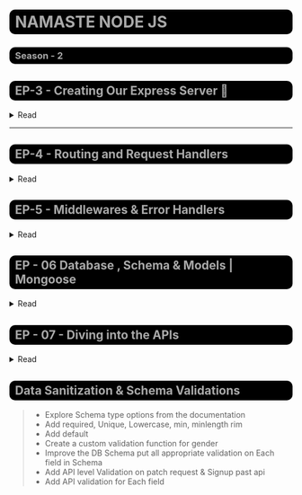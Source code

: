 

<style>
  h1, h2, h3, h4, h5, h6 {
    background-color: #000;
    border-bottom: none;
    color: #A9A9A9;
    padding-top: 5px;
    padding-bottom: 5px;
    padding-left: 10px;
    border-radius: 10px; 
  }
</style>

# NAMASTE NODE JS 
### Season - 2

## EP-3 - Creating Our Express Server 🚀 

<details>
<summary>
Read 
</summary>

Link For Commit [Creating Our Express Server - Link🔗](https://github.com/Praveen-BE/DevTinder/commit/7c50b9c) if you want Checkout😊

> - create a repository
> - initialize the repository
> - node_modules, package.json, package-lock.json
<br> &nbsp;&nbsp;&nbsp; **node_modules** - stores extenal dependencies of the project
<br> &nbsp;&nbsp;&nbsp; **package.json** - contains metadata about node.js project, including its dependencies, scripts, configuration, and other details
<br> &nbsp;&nbsp;&nbsp; **package-lock.json** - contains information about the dependencies and their exact versions for a node.js project 
> - install express
> - create a server
> - Listen port 7777
> - Write request handlers for /test, /hello
> - Install nodemon and Update Scripts inside package.json
> - Differnce Between Carrat and Tilde (^ vs ~)
<br> &nbsp;&nbsp;&nbsp; 
> expample - "express" : "^4.21.5" 
<br> &nbsp;&nbsp;&nbsp; 
> 5 mention **patch** (tiny bug fix) version
<br> &nbsp;&nbsp;&nbsp; 
> 21 mention **Minor** (Minor Upgrade has Backward compatibilty) version
<br> &nbsp;&nbsp;&nbsp; 
> 4 mention **Major** (Major Upgrade don't has Backward compatibilty)  version
>>  | Caret(^) | Tilde(~) |
>> |:---------:| :---------: |
>> | Update minor Versions | Upadate Major Versions |
> - Whate is the use of "-g" while npm install
> <br> &nbsp;&nbsp;&nbsp; "-g" It installed Globally
</details>

<hr>

## EP-4 - Routing and Request Handlers

<details>
<summary>
Read
</summary>


> - initialize git
> - .gitignore
> - why Package-lock.json need in git repository ?
<br> &nbsp;&nbsp;&nbsp; it Maintaines exact version of the dependencies, <br> it helps to reproducibility, collaboration consistency, security and stability tracking, reproducible builds
> - create a remote repo on github.
> - push code to remote origin
> - Play with routes and route exptensions ex "/hello", "/", "hello/2", "xyz"
> - Order of the Routes Matter a Lot
> - Install Postman app and Make a Workspace/Collection > Test API Call
> - Write Logic to handle GET, POST, PATCH, DELETE http methods API calls and test them on postman

Link For Commit [Explore the HTTP Methods - Link🔗](https://github.com/Praveen-BE/DevTinder/commit/90380f8
) if you want Checkout😊

> - Explore routing and use of ?, + , (), * in the routes
> - Use Regex in routes /a/, /.*fly$/
> - Reading the Query Params in the routes
> - Reading the Dynamic Routes :-
<br> &nbsp;&nbsp;&nbsp; Different end point by api header, Query parameters, Request Body

Link For Commit [Playing With Routes - Link🔗](https://github.com/Praveen-BE/DevTinder/commit/66797d4
) if you want Checkout😊
</details>

## EP-5 - Middlewares & Error Handlers

<details>
<summary>
Read
</summary>

> - Multiple Route Handlers - play with the code
> - next ()
> - next function and error along with res.send()
> - app.use("/route", rH, [rH2, rH3], rH4, rH5);

Link For Commit [Multiple Route Handler - Link🔗](https://github.com/Praveen-BE/DevTinder/commit/7e5f332
) if you want Checkout😊
> - Why i need multiple route handler ? Answer :- Middleware
<br> // GET /user => Middleware Chain => Request Handler
> - **What is Middleware?**
<br> At its core, middleware in Express.js refers to functions that execute during the lifecycle of a request to a web server. These functions can modify the request and response objects (req, res), and either terminate the request-response cycle or pass control to the next middleware function. <br> 
 **Why Do We Need it?** <br>
Middleware functions can be used for various tasks like logging, authentication, error handling, and more.<br>
In simpler terms, middleware acts as a bridge between the incoming request from the client and the final response from the server.

I read some explainatin, This is One of the Amazing Explanation about Middleware
[Source From Medium By Aryan Kumar](https://medium.com/@finnkumar6/understanding-middleware-in-express-js-a-comprehensive-guide-5b13d72427fa)
> - How Express JS Basically handles request behind the scenes
> - Write a dummy auth middlewares for Admin
> - Write a dummy auth middlewares for all user routes, except /user/login

Link For Commit [Writing Dummy Auth Middleware - Link🔗](https://github.com/Praveen-BE/DevTinder/commit/54c5de1
) if you want Checkout😊
> - Error handling app.use("/", (err, req, res, next)=>{ // code })
> - Proper Way of Error Handling is try Catch But Wild card also nessasary

Link For Commit [ WildCard Error Handler - Link🔗](https://github.com/Praveen-BE/DevTinder/commit/631eb3d
) if you want Checkout😊

</details>

## EP - 06 Database , Schema & Models | Mongoose

<details>
<summary>
Read
</summary>

> - Create a free Cluster on MongoDB Official
> - Mongo Atlas , Connect Your application to the database not Cluster "Connection-URI"/DevTinder
> - Call the Connect DB function and Connect to database before starting application on port 7777
> - Create a User Schema & User Models - I face weird Error "User" 😒 collection not work "users"👍 collections is works well.
> - Create Post/signup API to add data to database
> - Push some documents using API calls from Postman
> - Error Handling Using Try / Catch

Link For Commit [ Database Init with Mongoose - Link🔗](https://github.com/Praveen-BE/DevTinder/commit/e5d04d5
) if you want Checkout😊

</details>

## EP - 07 - Diving into the APIs

<details>
<summary>
Read
</summary>

> - JS Objects vs JSON

> | JS Objects | JSON |
> | ---- | -----|
>  JavaScript is designed on a simple object-based paradigm. An object is a collection of properties, and a property is an association between a name (or key) and a value. A property's value can be a function, in which case the property is known as a method | JavaScript Object Notation (JSON) is a standard text-based format for representing structured data based on JavaScript object syntax |

> I already used many times **express.json()** middle ware but I don't know why i use it😆 now I Understand
> - Make your signup API dynamic to receive data from the end User

Link For Commit [ Dynamic Data in Signup API - Link🔗](https://github.com/Praveen-BE/DevTinder/commit/4d89b8c
) if you want Checkout😊

> - user findOne with duplicate email ids, which object returned
> - API - Get user By email
> - API - Feed API - Get "/feed" - get all the users from the database
> - API - Get user by ID (model.findById()) => Some Fake user Id get emty result, Some Fake user Id Get Throw Error😒 

Link For Commit [ Get API - Link🔗](https://github.com/Praveen-BE/DevTinder/commit/c88c884
) if you want Checkout😊

> - Create a Delete User API
> - Difference Between Patch and Put <br> Patch - update only modified field, empty value didn't replace original value
<br> Put - all value replaced empty string also replace the content value
> - API - Update a User
> - Explore the mongoose Documentation for Model methods
> - What are Options in a Model.findOneAndUpdate method, explore more about it.
> - API - Update the user with emailId

Link For Commit [ API delete and Patch PUT - Link🔗](https://github.com/Praveen-BE/DevTinder/commit/92fb0d5
) if you want Checkout😊

</details>

## Data Sanitization & Schema Validations

> - Explore Schema type options from the documentation
> - Add required, Unique, Lowercase, min, minlength rim
> - Add default
> - Create a custom validation function for gender
> - Improve the DB Schema put all appropriate validation on Each field in Schema
> - Add API level Validation on patch request & Signup past api
> - Add API validation for Each field
